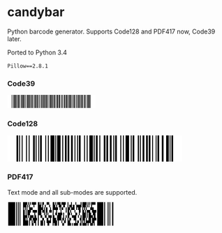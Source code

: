 # candybar
Python barcode generator. Supports Code128 and PDF417 now, Code39 later.

Ported to Python 3.4

```
Pillow==2.8.1
```

### Code39
![Code128](/tests/test3.png)

### Code128
![Code128](/tests/test1.png)

### PDF417
Text mode and all sub-modes are supported.

![PDF417](/tests/test_pdf_417_1.png)
